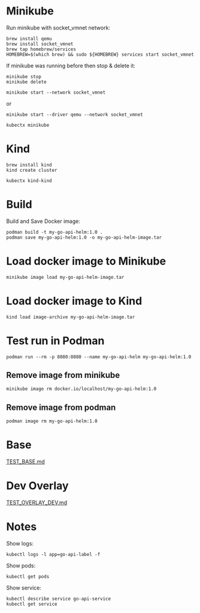 # Minikube

Run minikube with socket_vmnet network:

```shell
brew install qemu
brew install socket_vmnet
brew tap homebrew/services
HOMEBREW=$(which brew) && sudo ${HOMEBREW} services start socket_vmnet
```

If minikube was running before then stop & delete it:

```shell
minikube stop
minikube delete
```

```shell
minikube start --network socket_vmnet
```

or

```shell
minikube start --driver qemu --network socket_vmnet
```

```shell
kubectx minikube
```

# Kind

```shell
brew install kind
kind create cluster
```

```shell
kubectx kind-kind
```

# Build

Build and Save Docker image:

```shell
podman build -t my-go-api-helm:1.0 .
podman save my-go-api-helm:1.0 -o my-go-api-helm-image.tar
```

# Load docker image to Minikube

```shell
minikube image load my-go-api-helm-image.tar
```

# Load docker image to Kind

```shell
kind load image-archive my-go-api-helm-image.tar
```

# Test run in Podman

```shell
podman run --rm -p 8080:8080 --name my-go-api-helm my-go-api-helm:1.0 
```

## Remove image from minikube

```shell
minikube image rm docker.io/localhost/my-go-api-helm:1.0
```

## Remove image from podman

```shell
podman image rm my-go-api-helm:1.0
```

# Base

[TEST_BASE.md](TEST_BASE.md)

# Dev Overlay

[TEST_OVERLAY_DEV.md](TEST_OVERLAY_DEV.md)

# Notes

Show logs:

```shell
kubectl logs -l app=go-api-label -f
```

Show pods:

```shell
kubectl get pods
```

Show service:

```shell
kubectl describe service go-api-service
kubectl get service
```

